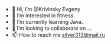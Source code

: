 - 👋 Hi, I’m @Krivinsky Evgeny
- 👀 I’m interested in fitness.
- 🌱 I’m currently learning Java.
- 💞️ I’m looking to collaborate on ...
- 📫 How to reach me silver313@mail.ru

<!---
Krivinsky/Krivinsky is a ✨ special ✨ repository because its `README.md` (this file) appears on your GitHub profile.
You can click the Preview link to take a look at your changes.
--->
